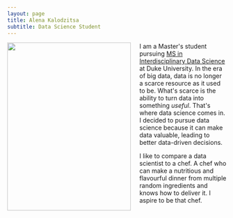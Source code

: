 ```yaml
---
layout: page
title: Alena Kalodzitsa
subtitle: Data Science Student 
---
```


<img  width = "284" height = "386" style="float:left; margin-right: 20px;" src="/assets/img/08200007.1.jpg" > 



   I am a Master's student pursuing [MS in Interdisciplinary Data Science](https://datascience.duke.edu/) at Duke University. In the era of big data, data is no longer a scarce resource as it used to be. What's scarce is the ability to turn data into something *useful*. That's where data science comes in. I decided to pursue data science because it can make data valuable, leading to better data-driven decisions. 

   I like to compare a data scientist to a chef. A chef who can make a nutritious and flavourful dinner from multiple random ingredients and knows how to deliver it. I aspire to be that chef. 

